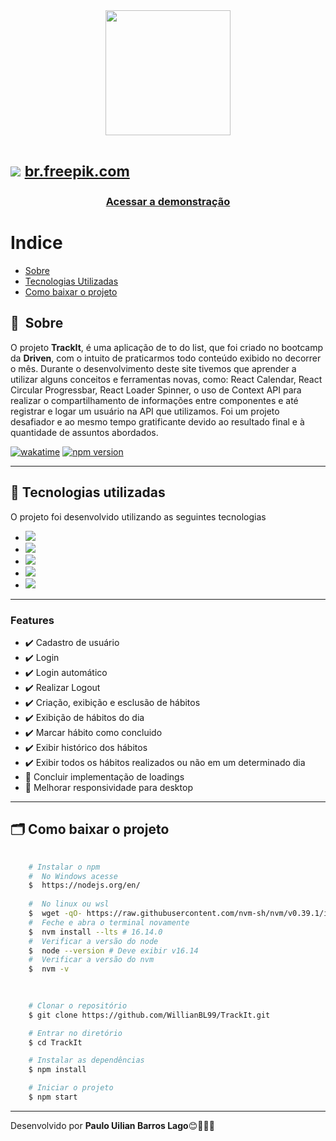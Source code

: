 <div align="center">
    <img width="200" src="https://user-images.githubusercontent.com/65803142/161539044-3dc15b63-9d86-4726-ae77-e964bc9bd971.svg">
</div>

<h1>	
    <img src="https://user-images.githubusercontent.com/65803142/161637661-9ab2e3ff-c970-41fb-a90b-f65bd62a18de.png">
	<a size="-5" href='https://br.freepik.com/fotos-vetores-gratis/maquete'><small size="5px">br.freepik.com</small></a>
</h1>

<h3 align="center">
    <a href="https://track-it-eight.vercel.app">Acessar a demonstração</a>
<h3 >

# Indice

- [Sobre](#-sobre)
- [Tecnologias Utilizadas](#-tecnologias-utilizadas)
- [Como baixar o projeto](#-como-baixar-o-projeto)

## 🔖&nbsp; Sobre
	
O projeto **TrackIt**, é uma aplicação de to do list, que foi criado no bootcamp da **Driven**, com o intuito de praticarmos todo conteúdo exibido no decorrer o mês. Durante o desenvolvimento deste site tivemos que aprender a utilizar alguns conceitos e ferramentas novas, como: React Calendar, React Circular Progressbar, React Loader Spinner, o uso de Context API para realizar o compartilhamento de informações entre componentes e até registrar e logar um usuário na API que utilizamos. Foi um projeto desafiador e ao mesmo tempo gratificante devido ao resultado final e à quantidade de assuntos abordados.
	
[<img src="https://wakatime.com/badge/user/ea37d403-453f-4319-bd0c-77e54bb1318a/project/c9d90852-e53a-4bf8-88e6-ac0d32188868.svg" alt="wakatime">](https://wakatime.com/badge/user/ea37d403-453f-4319-bd0c-77e54bb1318a/project/ee5f39a4-23ff-40a9-b3ea-e40dc49aabd4) [![npm version](https://img.shields.io/npm/v/axios.svg?style=flat-square)](https://www.npmjs.org/package/axios)
	
---

## 🚀 Tecnologias utilizadas

O projeto foi desenvolvido utilizando as seguintes tecnologias

- [<img src="https://img.shields.io/static/v1?label=|&message=React JS&color=61DAFB&style=flat&logo=react"/>](https://reactjs.org)
- [<img src="https://img.shields.io/static/v1?label=|&message=CSS3&color=61DAFB&style=flat&logo=css3"/>](https://developer.mozilla.org/pt-BR/docs/Web/CSS)
- [<img src="https://img.shields.io/static/v1?label=|&message=Git&color=61DAFB&style=flat&logo=git"/>](https://git-scm.com)
- [<img src="https://img.shields.io/static/v1?label=|&message=npm&color=CB3837&style=flat&logo=npm"/>](https://www.npmjs.com/package/react)
- [<img src="https://img.shields.io/static/v1?label=|&message=Trello&color=61DAFB&style=flat&logo=trello"/>](https://trello.com/)
	
---
	
### Features

- ✔️ Cadastro de usuário
- ✔️ Login
- ✔️ Login automático
- ✔️ Realizar Logout
- ✔️ Criação, exibição e  esclusão de hábitos
- ✔️ Exibição de hábitos do dia
- ✔️ Marcar hábito como concluido
- ✔️ Exibir histórico dos hábitos
- ✔️ Exibir todos os hábitos realizados ou não em um determinado dia
- 🚧 Concluir implementação de loadings
- 🚧 Melhorar responsividade para desktop
	
---

## 🗂 Como baixar o projeto

```bash
	
    # Instalar o npm
    #  No Windows acesse
    $  https://nodejs.org/en/
	
    #  No linux ou wsl
    $  wget -qO- https://raw.githubusercontent.com/nvm-sh/nvm/v0.39.1/install.sh | bash
    #  Feche e abra o terminal novamente
    $  nvm install --lts # 16.14.0
    #  Verificar a versão do node
    $  node --version # Deve exibir v16.14
    #  Verificar a versão do nvm
    $  nvm -v
	
```
	
```bash
	
    # Clonar o repositório
    $ git clone https://github.com/WillianBL99/TrackIt.git

    # Entrar no diretório
    $ cd TrackIt

    # Instalar as dependências
    $ npm install

    # Iniciar o projeto
    $ npm start
```

---

Desenvolvido por **Paulo Uilian Barros Lago**😊🧑🏻‍💻
